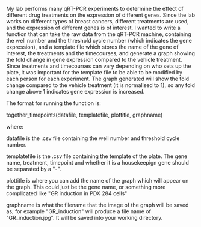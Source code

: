 
My lab performs many qRT-PCR experiments to determine the effect of different drug treatments on the expression of different genes. Since the lab works on different types of breast cancers, different treatments are used, and the expression of different genes is of interest. I wanted to write a function that can take the raw data from the qRT-PCR machine, containing the well number and the threshold cycle number (which indicates the gene expression), and a template file which stores the name of the gene of interest, the treatments and the timecourses, and generate a graph showing the fold change in gene expression compared to the vehicle treatment. Since treatments and timecourses can vary depending on who sets up the plate, it was important for the template file to be able to be modified by each person for each experiment. The graph generated will show the fold change compared to the vehicle treatment (it is normalised to 1), so any fold change above 1 indicates gene expression is increased. 

The format for running the function is:

together_timepoints(datafile, templatefile, plottitle, graphname)

where:

datafile is the .csv file containing the well number and threshold cycle number.

templatefile is the .csv file containing the template of the plate. The gene name, treatment, timepoint and whether it is a housekeepign gene should be separated by a "-".

plottitle is where you can add the name of the graph which will appear on the graph. This could just be the gene name, or something more complicated like "GR induction in PDX 284 cells"

graphname is what the filename that the image of the graph will be saved as; for example "GR_induction" will produce a file name of "GR_induction.jpg". It will be saved into your working directory.

